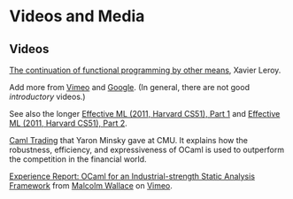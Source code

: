 <!-- ((! set title Media !)) ((! set community !)) -->

# Videos and Media

## Videos

[The continuation of functional programming by other
means](http://events.inf.ed.ac.uk/Milner2012/X_Leroy-html5-mp4.html),
Xavier Leroy.

Add more from
[Vimeo](http://vimeo.com/search/videos/search:ocaml/st/6a516d1e) and
[Google](http://www.google.com/search?q=ocaml&ie=utf-8&oe=utf-8&aq=t&rls=org.mozilla:en-US:unofficial&client=iceweasel-a#sclient=psy&hl=en&client=iceweasel-a&rls=org.mozilla:en-US%3Aunofficial&tbm=vid&source=hp&q=ocaml&aq=f&aqi=&aql=&oq=&pbx=1&bav=on.2,or.r_gc.r_pw.&fp=a91b69f6bd0a7737&biw=1196&bih=910).
(In general, there are not good *introductory* videos.)

See also the longer [Effective ML (2011, Harvard CS51), Part
1](http://vimeo.com/21564387) and [Effective ML (2011, Harvard CS51),
Part 2](http://vimeo.com/21564926).

[Caml Trading](http://vimeo.com/14317442) that Yaron Minsky gave at CMU. It explains how the
robustness, efficiency, and expressiveness of OCaml is used to
outperform the competition in the financial world.

[Experience Report: OCaml for an Industrial-strength Static Analysis
Framework](http://vimeo.com/6652523) from [Malcolm
Wallace](http://vimeo.com/user2191865) on [Vimeo](http://vimeo.com).


